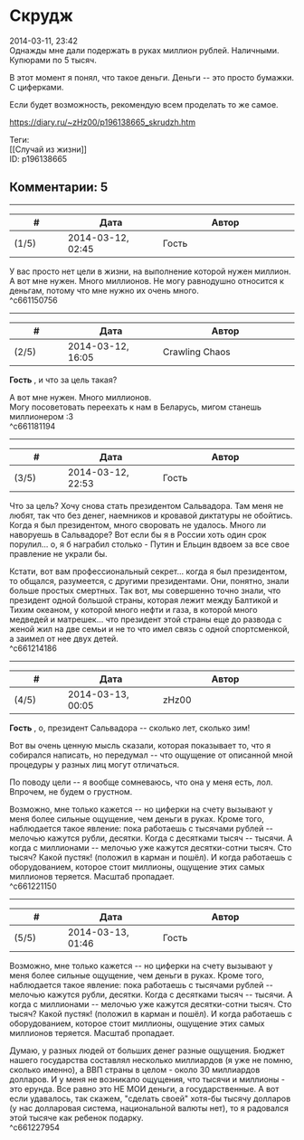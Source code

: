 Скрудж
======

  
2014-03-11, 23:42  
 Однажды мне дали подержать в руках миллион рублей. Наличными. Купюрами по 5 тысяч.   
   
 В этот момент я понял, что такое деньги. Деньги -- это просто бумажки. С циферками.   
   
 Если будет возможность, рекомендую всем проделать то же самое.   
  
<https://diary.ru/~zHz00/p196138665_skrudzh.htm>  
  
Теги:  
[[Случай из жизни]]  
ID: p196138665  


Комментарии: 5
--------------

  


---



|         #         |              Дата              |                     Автор                     |           ID           |
| --- | --- | --- | --- |
| (1/5) | 2014-03-12, 02:45 | Гость | c661150756 |

  
 У вас просто нет цели в жизни, на выполнение которой нужен миллион. А вот мне нужен. Много миллионов. Не могу равнодушно относится к деньгам, потому что мне нужно их очень много.   
 ^c661150756

---



|         #         |              Дата              |                     Автор                     |           ID           |
| --- | --- | --- | --- |
| (2/5) | 2014-03-12, 16:05 | Crawling Chaos | c661181194 |

  
  **Гость**  , и что за цель такая?   
   
  А вот мне нужен. Много миллионов.    
 Могу посоветовать переехать к нам в Беларусь, мигом станешь миллионером :3   
 ^c661181194

---



|         #         |              Дата              |                     Автор                     |           ID           |
| --- | --- | --- | --- |
| (3/5) | 2014-03-12, 22:53 | Гость | c661214186 |

  
 Что за цель? Хочу снова стать президентом Сальвадора. Там меня не любят, так что без денег, наемников и кровавой диктатуры не обойтись. Когда я был президентом, много своровать не удалось. Много ли наворуешь в Сальвадоре? Вот если бы я в России хоть один срок порулил... о, я б награбил столько - Путин и Ельцин вдвоем за все свое правление не украли бы.   
   
 Кстати, вот вам профессиональный секрет... когда я был президентом, то общался, разумеется, с другими президентами. Они, понятно, знали больше простых смертных. Так вот, мы совершенно точно знали, что президент одной большой страны, которая лежит между Балтикой и Тихим океаном, у которой много нефти и газа, в которой много медведей и матрешек... что президент этой страны еще до развода с женой жил на две семьи и не то что имел связь с одной спортсменкой, а заимел от нее двух детей.   
 ^c661214186

---



|         #         |              Дата              |                     Автор                     |           ID           |
| --- | --- | --- | --- |
| (4/5) | 2014-03-13, 00:05 | zHz00 | c661221150 |

  
  **Гость**  , о, президент Сальвадора -- сколько лет, сколько зим!   
   
 Вот вы очень ценную мысль сказали, которая показывает то, что я собирался написать, но передумал -- что ощущение от описанной мной процедуры у разных лиц могут отличаться.   
   
 По поводу цели -- я вообще сомневаюсь, что она у меня есть, лол. Впрочем, не будем о грустном.   
   
 Возможно, мне только кажется -- но циферки на счету вызывают у меня более сильные ощущение, чем деньги в руках. Кроме того, наблюдается такое явление: пока работаешь с тысячами рублей -- мелочью кажутся рубли, десятки. Когда с десятками тысяч -- тысячи. А когда с миллионами -- мелочью уже кажутся десятки-сотни тысяч. Сто тысяч? Какой пустяк! (положил в карман и пошёл). И когда работаешь с оборудованием, которое стоит миллионы, ощущение этих самых миллионов теряется. Масштаб пропадает.   
 ^c661221150

---



|         #         |              Дата              |                     Автор                     |           ID           |
| --- | --- | --- | --- |
| (5/5) | 2014-03-13, 01:46 | Гость | c661227954 |

  
  Возможно, мне только кажется -- но циферки на счету вызывают у меня более сильные ощущение, чем деньги в руках. Кроме того, наблюдается такое явление: пока работаешь с тысячами рублей -- мелочью кажутся рубли, десятки. Когда с десятками тысяч -- тысячи. А когда с миллионами -- мелочью уже кажутся десятки-сотни тысяч. Сто тысяч? Какой пустяк! (положил в карман и пошёл). И когда работаешь с оборудованием, которое стоит миллионы, ощущение этих самых миллионов теряется. Масштаб пропадает.    
   
 Думаю, у разных людей от больших денег разные ощущения. Бюджет нашего государства составлял несколько миллиардов (я уже не помню, сколько именно), а ВВП страны в целом - около 30 миллиардов долларов. И у меня не возникало ощущения, что тысячи и миллионы - это ерунда. Все равно это НЕ МОИ деньги, а государственные. А вот если удавалось, так скажем, "сделать своей" хотя-бы тысячу долларов (у нас долларовая система, национальной валюты нет), то я радовался этой тысяче как ребенок подарку.   
 ^c661227954